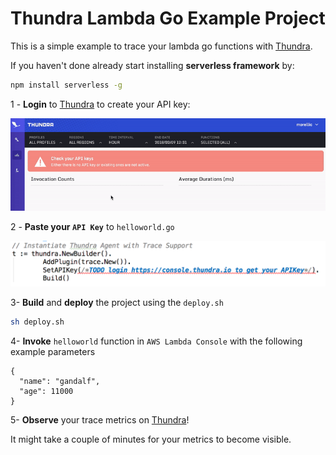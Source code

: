 # Thundra Lambda Go Example Project

This is a simple example to trace your lambda go functions with [Thundra](https://www.thundra.io/).

If you haven't done already start installing **serverless framework** by:
```bash
npm install serverless -g
```


1 - **Login** to [Thundra](https://console.thundra.io/) to create your API key:

![create-api-key](./assets/create-api-key.gif)

2 - **Paste your `API Key`** to `helloworld.go`

![set-api-key](./assets/set-api-key.png)

3- **Build** and **deploy** the project using the `deploy.sh`
```bash
sh deploy.sh
```
4- **Invoke** `helloworld` function in `AWS Lambda Console` with the following example parameters
```
{
  "name": "gandalf",
  "age": 11000
}
```

5- **Observe** your trace metrics on [Thundra](https://console.thundra.io/)!

   It might take a couple of minutes for your metrics to become visible.